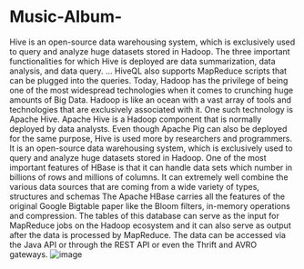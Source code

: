 # Music-Album-
Hive is an open-source data warehousing system, which is exclusively used to query and analyze huge datasets stored in Hadoop. The three important 
functionalities for which Hive is deployed are data summarization, data analysis, and data query. ... HiveQL also supports MapReduce scripts that can be 
plugged into the queries.
Today, Hadoop has the privilege of being one of the most widespread technologies when it comes to crunching huge amounts of Big Data. Hadoop is like an 
ocean with a vast array of tools and technologies that are exclusively associated with it. One such technology is Apache Hive. Apache Hive is a Hadoop 
component that is normally deployed by data analysts. Even though Apache Pig can also be deployed for the same purpose, Hive is used more by researchers 
and programmers. It is an open-source data warehousing system, which is exclusively used to query and analyze huge datasets stored in Hadoop.
One of the most important features of HBase is that it can handle data sets which number in billions of rows and millions of columns. It can 
extremely well combine the various data sources that are coming from a wide variety of types, structures and schemas
The Apache HBase carries all the features of the original Google Bigtable paper like the Bloom filters, in-memory operations and compression. 
The tables of this database can serve as the input for MapReduce jobs on the Hadoop ecosystem and it can also serve as output after the data is 
processed by MapReduce. The data can be accessed via the Java API or through the REST API or even the Thrift and AVRO gateways.
![image](https://user-images.githubusercontent.com/97155185/200214519-8ea75757-95e0-438a-a976-383c9766a6f2.png)
